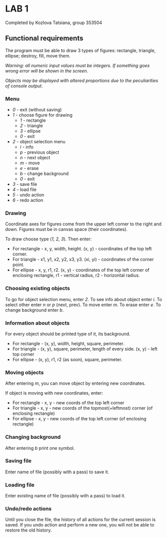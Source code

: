 # LAB 1

Completed by Kozlova Tatsiana, group 353504

## Functional requirements

The program must be able to draw 3 types of figures:
rectangle, triangle, ellipse; destroy, fill, move them.

_Warning: all numeric input values must be integers. If something goes wrong
error will be shown in the screen._

_Objects may be displayed with altered proportions due to the
peculiarities of console output._

### Menu

* _0_ - exit (without saving)
* _1_ - choose figure for drawing
    * _1_ - rectangle
    * _2_ - triangle
    * _3_ - ellipse
    * _0_ - exit
* _2_ - object selection menu
    * _i_ - info
    * _p_ - previous object
    * _n_ - next object
    * _m_ - move
    * _e_ - erase
    * _b_ - change background
    * _0_ - exit
* _3_ - save file
* _4_ - load file
* _5_ - undo action
* _6_ - redo action

### Drawing

Coordinate axes for figures come from the upper left
corner to the right and down. Figures must be in canvas
space (their coordinates).

To draw choose type (_1, 2, 3_). Then enter:

* For rectangle - x, y, width, height. (x, y) - coordinates
  of the top left corner.
* For triangle - x1, y1, x2, y2, x3, y3. (xi, yi) - coordinates
  of the corner point.
* For ellipse - x, y, r1, r2. (x, y) - coordinates of the top
  left corner of enclosing rectangle, r1 - vertical radius, r2 -
  horizontal radius.

### Choosing existing objects

To go for object selection menu, enter _2_. To see info about object enter _i_.
To select other enter _n_ or _p_ (next, prev). To move enter _m_. To erase
enter _e_. To change background enter _b_.

### Information about objects

For every object should be printed type of it, its background.

* For rectangle - (x, y), width, height, square, perimeter.
* For triangle - (x, y), square, perimeter, length of every side. (x, y) - left top corner
* For ellipse - (x, y), r1, r2 (as soon), square, perimeter.

### Moving objects

After entering _m_, you can move object by entering new coordinates.

If object is moving with new coordinates, enter:

* For rectangle - x, y - new coords of the top left corner
* For triangle - x, y - new coords of the topmost(+leftmost) corner (of enclosing rectangle)
* For ellipse - x, y - new coords of the top left corner (of
  enclosing rectangle)

### Changing background

After entering _b_ print one symbol.

### Saving file

Enter name of file (possibly with a pass) to save it.

### Loading file

Enter existing name of file (possibly with a pass) to load it.

### Undo/redo actions

Until you close the file, the history of all actions for the current
session is saved.
If you undo action and perform a new one, you will not be able to
restore the old history. 